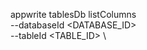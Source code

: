 appwrite tablesDb listColumns \
        --databaseId <DATABASE_ID> \
        --tableId <TABLE_ID> \

